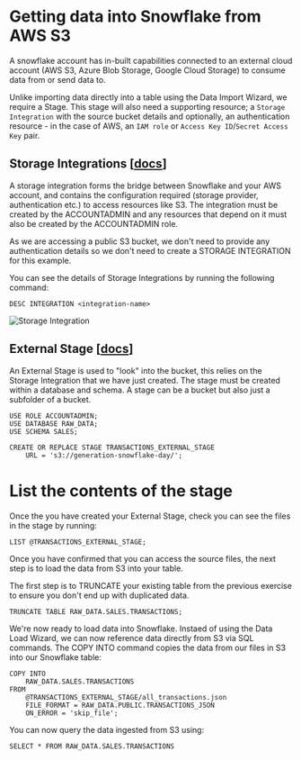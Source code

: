 # Getting data into Snowflake from AWS S3

A snowflake account has in-built capabilities connected to an external cloud account (AWS S3, Azure Blob Storage, Google Cloud Storage) to consume data from or send data to.

Unlike importing data directly into a table using the Data Import Wizard, we require a Stage. This stage will also need a supporting resource; a `Storage Integration` with the source bucket details and optionally, an authentication resource - in the case of AWS, an `IAM role` or `Access Key ID`/`Secret Access Key` pair.

## Storage Integrations [[docs](https://docs.snowflake.com/en/sql-reference/sql/create-storage-integration.html)]

A storage integration forms the bridge between Snowflake and your AWS account, and contains the configuration required (storage provider, authentication etc.) to access resources like S3. The integration must be created by the ACCOUNTADMIN and any resources that depend on it must also be created by the ACCOUNTADMIN role.

As we are accessing a public S3 bucket, we don't need to provide any authentication details so we don't need to create a STORAGE INTEGRATION for this example.

You can see the details of Storage Integrations by running the following command:

```DESC INTEGRATION <integration-name>```

![Storage Integration](./assets/storage-integration.png "Storage Integration")

## External Stage [[docs](https://docs.snowflake.com/en/user-guide/data-load-s3-create-stage.html#external-stages)]

An External Stage is used to "look" into the bucket, this relies on the Storage Integration that we have just created. The stage must be created within a database and schema. A stage can be a bucket but also just a subfolder of a bucket.

```
USE ROLE ACCOUNTADMIN;
USE DATABASE RAW_DATA;
USE SCHEMA SALES;

CREATE OR REPLACE STAGE TRANSACTIONS_EXTERNAL_STAGE
    URL = 's3://generation-snowflake-day/';
```

# List the contents of the stage

Once the you have created your External Stage, check you can see the files in the stage by running:

```LIST @TRANSACTIONS_EXTERNAL_STAGE;```

Once you have confirmed that you can access the source files, the next step is to load the data from S3 into your table.

The first step is to TRUNCATE your existing table from the previous exercise to ensure you don't end up with duplicated data.

```
TRUNCATE TABLE RAW_DATA.SALES.TRANSACTIONS;
```

We're now ready to load data into Snowflake. Instaed of using the Data Load Wizard, we can now reference data directly from S3 via SQL commands. The COPY INTO command copies the data from our files in S3 into our Snowflake table:

```
COPY INTO 
    RAW_DATA.SALES.TRANSACTIONS
FROM
    @TRANSACTIONS_EXTERNAL_STAGE/all_transactions.json
    FILE_FORMAT = RAW_DATA.PUBLIC.TRANSACTIONS_JSON
    ON_ERROR = 'skip_file';
```

You can now query the data ingested from S3 using:

```SELECT * FROM RAW_DATA.SALES.TRANSACTIONS```
